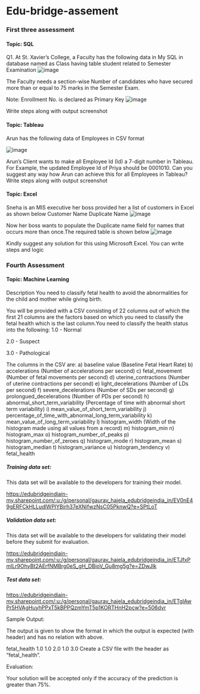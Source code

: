 # Edu-bridge-assement
### First three assessment
#### Topic: SQL
 Q1. At St. Xavier’s College, a Faculty has the following data in My SQL in database named as Class having table student related to Semester Examination
![image](https://user-images.githubusercontent.com/104683128/197178258-6cfe0a54-8943-4939-9c00-063b0345bc2b.png)

The Faculty needs a section-wise Number of candidates who have secured more than or equal to 75 marks in the Semester Exam.

Note: Enrollment No. is declared as Primary Key
![image](https://user-images.githubusercontent.com/104683128/197178386-48719d26-55c9-4a84-b684-92b43d671297.png)

Write steps along with output screenshot

#### Topic: Tableau
Arun has the following data of Employees in CSV format

![image](https://user-images.githubusercontent.com/104683128/197168787-51122259-dc15-4bad-a980-8c6d574fd362.png)

Arun’s Client wants to make all Employee Id (Id) a 7-digit number in Tableau.
For Example, the updated Employee Id of Priya should be 0001010.
Can you suggest any way how Arun
can achieve this for all Employees in Tableau?
Write steps along with output screenshot

#### Topic: Excel
Sneha is an MIS executive her boss provided her a list of customers in Excel as shown below
Customer Name Duplicate Name
![image](https://user-images.githubusercontent.com/104683128/197178575-767371f1-dd6b-40be-aba2-b5bf215d975e.png)

Now her boss wants to populate the Duplicate name field for names that occurs more than once.The required table is shown below
![image](https://user-images.githubusercontent.com/104683128/197178714-7ce007cb-ea3e-4a7e-a347-e8d1fa83e318.png)

Kindly suggest any solution for this using Microsoft Excel. You can write steps and logic

### Fourth Assessment
#### Topic: Machine Learning
Description
You need to classify fetal health to avoid the abnormalities for the child and mother while giving birth.

You will be provided with a CSV consisting of 22 columns out of which the first 21 columns are the factors based on which you need to classify the fetal health which is the last column.You need to classify the health status into the following:
1.0 - Normal

2.0 - Suspect

3.0 - Pathological

The columns in the CSV are:
a) baseline value (Baseline Fetal Heart Rate)
b) accelerations (Number of accelerations per second)
c) fetal_movement (Number of fetal movements per second)
d) uterine_contractions (Number of uterine contractions per second)
e) light_decelerations (Number of LDs per second)
f) severe_decelerations (Number of SDs per second)
g) prolongued_decelerations (Number of PDs per second)
h) abnormal_short_term_variability (Percentage of time with abnormal short term variability)
i) mean_value_of_short_term_variability
j) percentage_of_time_with_abnormal_long_term_variability
k) mean_value_of_long_term_variability
l) histogram_width (Width of the histogram made using all values from a record)
m) histogram_min
n) histogram_max
o) histogram_number_of_peaks
p) histogram_number_of_zeroes
q) histogram_mode
r) histogram_mean
s) histogram_median
t) histogram_variance
u) histogram_tendency
v) fetal_health
##### Training data set:
This data set will be available to the developers for training their model. 

https://edubridgeindiain-my.sharepoint.com/:u:/g/personal/gaurav_hajela_edubridgeindia_in/EV0nE49gERFCkHLLudlWPlYBirh37eXNifwzNsC05PknwQ?e=SPtLoT

##### Validation data set:
This data set will be available to the developers for validating their model before they submit for
evaluation.

https://edubridgeindiain-my.sharepoint.com/:u:/g/personal/gaurav_hajela_edubridgeindia_in/ETJfxPmlLr9OhyBt2AErfNMBrg0eS_gH_DBioV_Gu8mg5g?e=ZDwJlk

##### Test data set:
https://edubridgeindiain-my.sharepoint.com/:u:/g/personal/gaurav_hajela_edubridgeindia_in/ETglAwPr5HVAgHuyhPPxT5kBPPQzmYmT5p1KORTHnH2pcw?e=506dvr

Sample Output:

The output is given to show the format in which the output is expected (with header) and has no relation with above.

fetal_health
1.0
1.0
2.0
1.0
3.0
Create a CSV file with the header as “fetal_health”.

Evaluation:

Your solution will be accepted only if the accuracy of the prediction is greater than 75%.
